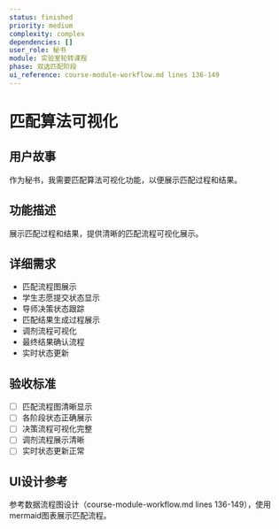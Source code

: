 ```yaml
---
status: finished
priority: medium
complexity: complex
dependencies: []
user_role: 秘书
module: 实验室轮转课程
phase: 双选匹配阶段
ui_reference: course-module-workflow.md lines 136-149
---
```


# 匹配算法可视化

## 用户故事
作为秘书，我需要匹配算法可视化功能，以便展示匹配过程和结果。

## 功能描述
展示匹配过程和结果，提供清晰的匹配流程可视化展示。

## 详细需求
- 匹配流程图展示
- 学生志愿提交状态显示
- 导师决策状态跟踪
- 匹配结果生成过程展示
- 调剂流程可视化
- 最终结果确认流程
- 实时状态更新

## 验收标准
- [ ] 匹配流程图清晰显示
- [ ] 各阶段状态正确展示
- [ ] 决策流程可视化完整
- [ ] 调剂流程展示清晰
- [ ] 实时状态更新正常

## UI设计参考
参考数据流程图设计（course-module-workflow.md lines 136-149），使用mermaid图表展示匹配流程。